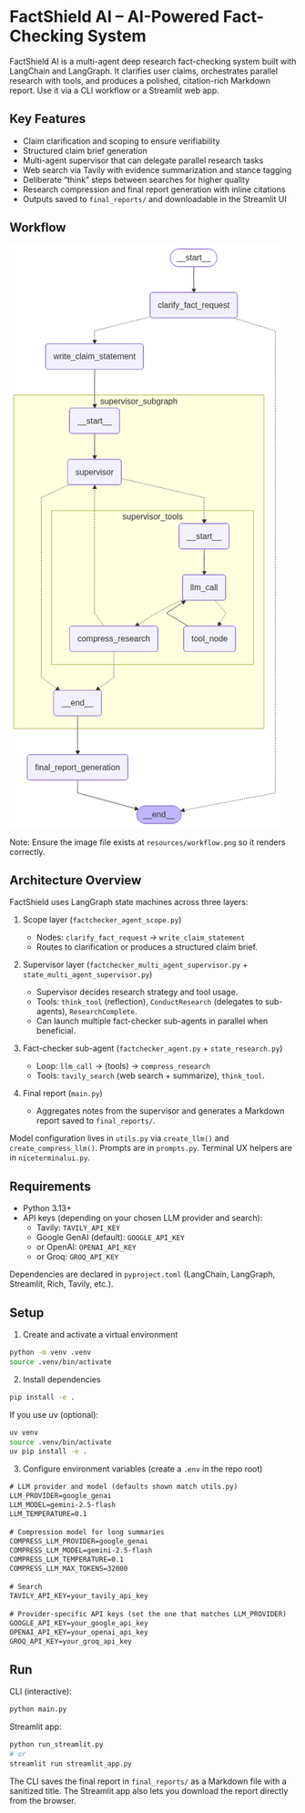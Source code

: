 # FactShield AI – AI-Powered Fact-Checking System

FactShield AI is a multi-agent deep research fact-checking system built with LangChain and LangGraph. It clarifies user claims, orchestrates parallel research with tools, and produces a polished, citation-rich Markdown report. Use it via a CLI workflow or a Streamlit web app.

## Key Features

- Claim clarification and scoping to ensure verifiability
- Structured claim brief generation
- Multi-agent supervisor that can delegate parallel research tasks
- Web search via Tavily with evidence summarization and stance tagging
- Deliberate “think” steps between searches for higher quality
- Research compression and final report generation with inline citations
- Outputs saved to `final_reports/` and downloadable in the Streamlit UI

## Workflow

![Project Workflow](resources/workflow.png)

Note: Ensure the image file exists at `resources/workflow.png` so it renders correctly.

## Architecture Overview

FactShield uses LangGraph state machines across three layers:

1) Scope layer (`factchecker_agent_scope.py`)
	- Nodes: `clarify_fact_request` → `write_claim_statement`
	- Routes to clarification or produces a structured claim brief.

2) Supervisor layer (`factchecker_multi_agent_supervisor.py` + `state_multi_agent_supervisor.py`)
	- Supervisor decides research strategy and tool usage.
	- Tools: `think_tool` (reflection), `ConductResearch` (delegates to sub-agents), `ResearchComplete`.
	- Can launch multiple fact-checker sub-agents in parallel when beneficial.

3) Fact-checker sub-agent (`factchecker_agent.py` + `state_research.py`)
	- Loop: `llm_call` → (tools) → `compress_research`
	- Tools: `tavily_search` (web search + summarize), `think_tool`.

4) Final report (`main.py`)
	- Aggregates notes from the supervisor and generates a Markdown report saved to `final_reports/`.

Model configuration lives in `utils.py` via `create_llm()` and `create_compress_llm()`. Prompts are in `prompts.py`. Terminal UX helpers are in `niceterminalui.py`.

## Requirements

- Python 3.13+
- API keys (depending on your chosen LLM provider and search):
  - Tavily: `TAVILY_API_KEY`
  - Google GenAI (default): `GOOGLE_API_KEY`
  - or OpenAI: `OPENAI_API_KEY`
  - or Groq: `GROQ_API_KEY`

Dependencies are declared in `pyproject.toml` (LangChain, LangGraph, Streamlit, Rich, Tavily, etc.).

## Setup

1) Create and activate a virtual environment

```bash
python -m venv .venv
source .venv/bin/activate
```

2) Install dependencies

```bash
pip install -e .
```

If you use uv (optional):

```bash
uv venv
source .venv/bin/activate
uv pip install -e .
```

3) Configure environment variables (create a `.env` in the repo root)

```env
# LLM provider and model (defaults shown match utils.py)
LLM_PROVIDER=google_genai
LLM_MODEL=gemini-2.5-flash
LLM_TEMPERATURE=0.1

# Compression model for long summaries
COMPRESS_LLM_PROVIDER=google_genai
COMPRESS_LLM_MODEL=gemini-2.5-flash
COMPRESS_LLM_TEMPERATURE=0.1
COMPRESS_LLM_MAX_TOKENS=32000

# Search
TAVILY_API_KEY=your_tavily_api_key

# Provider-specific API keys (set the one that matches LLM_PROVIDER)
GOOGLE_API_KEY=your_google_api_key
OPENAI_API_KEY=your_openai_api_key
GROQ_API_KEY=your_groq_api_key
```

## Run

CLI (interactive):

```bash
python main.py
```

Streamlit app:

```bash
python run_streamlit.py
# or
streamlit run streamlit_app.py
```

The CLI saves the final report in `final_reports/` as a Markdown file with a sanitized title. The Streamlit app also lets you download the report directly from the browser.
